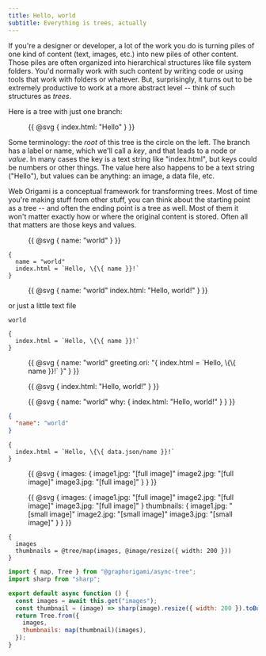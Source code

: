 ```yaml
---
title: Hello, world
subtitle: Everything is trees, actually
---
```


If you're a designer or developer, a lot of the work you do is turning piles of one kind of content (text, images, etc.) into new piles of other content. Those piles are often organized into hierarchical structures like file system folders. You'd normally work with such content by writing code or using tools that work with folders or whatever. But, surprisingly, it turns out to be extremely productive to work at a more abstract level -- think of such structures as _trees_.

Here is a tree with just one branch:

<figure>
{{
  @svg {
    index.html: "Hello"
  }
}}
</figure>

Some terminology: the _root_ of this tree is the circle on the left. The branch has a label or name, which we'll call a _key_, and that leads to a node or _value_. In many cases the key is a text string like "index.html", but keys could be numbers or other things. The value here also happens to be a text string ("Hello"), but values can be anything: an image, a data file, etc.

Web Origami is a conceptual framework for transforming trees. Most of time you're making stuff from other stuff, you can think about the starting point as a tree -- and often the ending point is a tree as well. Most of them it won't matter exactly how or where the original content is stored. Often all that matters are those keys and values.

<figure>
{{
  @svg {
    name: "world"
  }
}}
</figure>

```
{
  name = "world"
  index.html = `Hello, \{\{ name }}!`
}
```

<figure>
{{
  @svg {
    name: "world"
    index.html: "Hello, world!"
  }
}}
</figure>

or just a little text file

```
world
```

```
{
  index.html = `Hello, \{\{ name }}!`
}
```

<figure>
{{
  @svg {
    name: "world"
    greeting.ori: "{ index.html = `Hello, \{\{ name }}!` }"
  }
}}
</figure>

<figure>
{{
  @svg {
    index.html: "Hello, world!"
  }
}}
</figure>

<figure>
{{
  @svg {
    name: "world"
    why: {
      index.html: "Hello, world!"
    }
  }
}}
</figure>

```json
{
  "name": "world"
}
```

```
{
  index.html = `Hello, \{\{ data.json/name }}!`
}
```

<figure>
{{
  @svg {
    images: {
      image1.jpg: "[full image]"
      image2.jpg: "[full image]"
      image3.jpg: "[full image]"
    }
  }
}}
</figure>

<figure>
{{
  @svg {
    images: {
      image1.jpg: "[full image]"
      image2.jpg: "[full image]"
      image3.jpg: "[full image]"
    }
    thumbnails: {
      image1.jpg: "[small image]"
      image2.jpg: "[small image]"
      image3.jpg: "[small image]"
    }
  }
}}
</figure>

```
{
  images
  thumbnails = @tree/map(images, @image/resize({ width: 200 }))
}
```

```js
import { map, Tree } from "@graphorigami/async-tree";
import sharp from "sharp";

export default async function () {
  const images = await this.get("images");
  const thumbnail = (image) => sharp(image).resize({ width: 200 }).toBuffer();
  return Tree.from({
    images,
    thumbnails: map(thumbnail)(images),
  });
}
```
